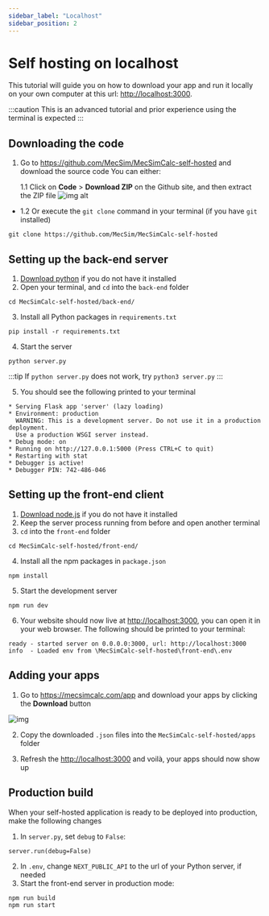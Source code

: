 ```yaml
---
sidebar_label: "Localhost"
sidebar_position: 2
---
```


# Self hosting on localhost

This tutorial will guide you on how to download your app and run it locally on your own computer at this url: [http://localhost:3000](http://localhost:3000).

:::caution
This is an advanced tutorial and prior experience using the terminal is expected
:::

## Downloading the code

1. Go to https://github.com/MecSim/MecSimCalc-self-hosted and download the source code
   You can either:

   1.1 Click on **Code** > **Download ZIP** on the Github site, and then extract the ZIP file
   ![img alt](/docs/Self-Hosting-Apps/download_github_repo.png)

- 1.2 Or execute the `git clone` command in your terminal (if you have `git` installed)

```
git clone https://github.com/MecSim/MecSimCalc-self-hosted
```

## Setting up the back-end server

1. [Download python](https://www.python.org/downloads/) if you do not have it installed
2. Open your terminal, and `cd` into the `back-end` folder

```
cd MecSimCalc-self-hosted/back-end/
```

3. Install all Python packages in `requirements.txt`

```
pip install -r requirements.txt
```

4. Start the server

```
python server.py
```

:::tip
If `python server.py` does not work, try `python3 server.py`
:::

5. You should see the following printed to your terminal

```
* Serving Flask app 'server' (lazy loading)
* Environment: production
  WARNING: This is a development server. Do not use it in a production deployment.
  Use a production WSGI server instead.
* Debug mode: on
* Running on http://127.0.0.1:5000 (Press CTRL+C to quit)
* Restarting with stat
* Debugger is active!
* Debugger PIN: 742-486-046
```

## Setting up the front-end client

1. [Download node.js](https://nodejs.org/en/download/) if you do not have it installed
2. Keep the server process running from before and open another terminal
3. `cd` into the `front-end` folder

```
cd MecSimCalc-self-hosted/front-end/
```

4. Install all the npm packages in `package.json`

```
npm install
```

5. Start the development server

```
npm run dev
```

6. Your website should now live at [http://localhost:3000](http://localhost:3000), you can open it in your web browser. The following should be printed to your terminal:

```
ready - started server on 0.0.0.0:3000, url: http://localhost:3000
info  - Loaded env from \MecSimCalc-self-hosted\front-end\.env
```

## Adding your apps

1. Go to https://mecsimcalc.com/app and download your apps by clicking the **Download** button

![img](/docs/Self-Hosting-Apps/download_my_apps.png)

2. Copy the downloaded `.json` files into the `MecSimCalc-self-hosted/apps` folder

3. Refresh the [http://localhost:3000](http://localhost:3000) and voilà, your apps should now show up

## Production build

When your self-hosted application is ready to be deployed into production, make the following changes

1. In `server.py`, set `debug` to `False`:

```
server.run(debug=False)
```

2. In `.env`, change `NEXT_PUBLIC_API` to the url of your Python server, if needed
3. Start the front-end server in production mode:

```
npm run build
npm run start
```
